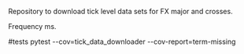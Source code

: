 Repository to download tick level data sets for FX major and crosses. 

Frequency ms. 

#tests
pytest --cov=tick_data_downloader --cov-report=term-missing
